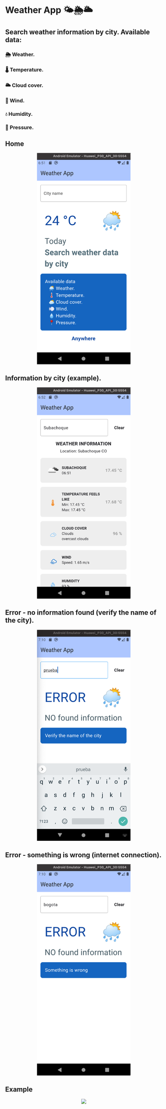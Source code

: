# Weather App 🌤🌦🌥

## Search weather information by city. Available data:
### 🌦 Weather.
### 🌡 Temperature.
### 🌥 Cloud cover.
### 💨 Wind.
### 💧 Humidity.
### 📍 Pressure.

## Home
<p align="center"><img width="300" src="https://github.com/DianaEspitia/Weather-App-Final/blob/main/repo_images/weather_app_home.png"></p>

## Information by city (example).
<p align="center"><img width="300" src="https://github.com/DianaEspitia/Weather-App-Final/blob/main/repo_images/weather_app_response.png"></p>

## Error - no information found (verify the name of the city).
<p align="center"><img width="300" src="https://github.com/DianaEspitia/Weather-App-Final/blob/main/repo_images/weather_app_city_error.png"></p>

## Error - something is wrong (internet connection).
<p align="center"><img width="300" src="https://github.com/DianaEspitia/Weather-App-Final/blob/main/repo_images/weather_app_internet_error.png"></p>

## Example
<p align="center"><img width="300" src="https://github.com/DianaEspitia/Weather-App-Final/blob/main/repo_images/weather_app_test.gif"></p>
